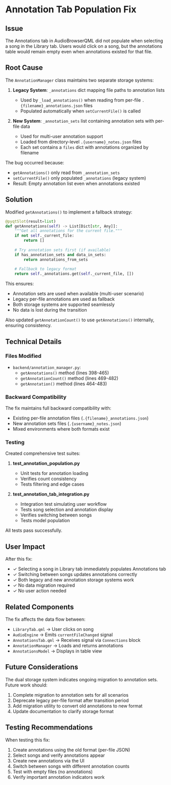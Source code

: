 # Annotation Tab Population Fix

## Issue
The Annotations tab in AudioBrowserQML did not populate when selecting a song in the Library tab. Users would click on a song, but the annotations table would remain empty even when annotations existed for that file.

## Root Cause
The `AnnotationManager` class maintains two separate storage systems:

1. **Legacy System**: `_annotations` dict mapping file paths to annotation lists
   - Used by `_load_annotations()` when reading from per-file `.{filename}_annotations.json` files
   - Populated automatically when `setCurrentFile()` is called

2. **New System**: `_annotation_sets` list containing annotation sets with per-file data
   - Used for multi-user annotation support
   - Loaded from directory-level `.{username}_notes.json` files
   - Each set contains a `files` dict with annotations organized by filename

The bug occurred because:
- `getAnnotations()` only read from `_annotation_sets`
- `setCurrentFile()` only populated `_annotations` (legacy system)
- Result: Empty annotation list even when annotations existed

## Solution
Modified `getAnnotations()` to implement a fallback strategy:

```python
@pyqtSlot(result=list)
def getAnnotations(self) -> List[Dict[str, Any]]:
    """Get all annotations for the current file."""
    if not self._current_file:
        return []
    
    # Try annotation sets first (if available)
    if has_annotation_sets and data_in_sets:
        return annotations_from_sets
    
    # Fallback to legacy format
    return self._annotations.get(self._current_file, [])
```

This ensures:
- Annotation sets are used when available (multi-user scenario)
- Legacy per-file annotations are used as fallback
- Both storage systems are supported seamlessly
- No data is lost during the transition

Also updated `getAnnotationCount()` to use `getAnnotations()` internally, ensuring consistency.

## Technical Details

### Files Modified
- `backend/annotation_manager.py`:
  - `getAnnotations()` method (lines 398-465)
  - `getAnnotationCount()` method (lines 469-482)
  - `getAnnotation()` method (lines 464-483)

### Backward Compatibility
The fix maintains full backward compatibility with:
- Existing per-file annotation files (`.{filename}_annotations.json`)
- New annotation sets files (`.{username}_notes.json`)
- Mixed environments where both formats exist

### Testing
Created comprehensive test suites:

1. **test_annotation_population.py**
   - Unit tests for annotation loading
   - Verifies count consistency
   - Tests filtering and edge cases

2. **test_annotation_tab_integration.py**
   - Integration test simulating user workflow
   - Tests song selection and annotation display
   - Verifies switching between songs
   - Tests model population

All tests pass successfully.

## User Impact
After this fix:
- ✓ Selecting a song in Library tab immediately populates Annotations tab
- ✓ Switching between songs updates annotations correctly
- ✓ Both legacy and new annotation storage systems work
- ✓ No data migration required
- ✓ No user action needed

## Related Components
The fix affects the data flow between:
- `LibraryTab.qml` → User clicks on song
- `AudioEngine` → Emits `currentFileChanged` signal
- `AnnotationsTab.qml` → Receives signal via `Connections` block
- `AnnotationManager` → Loads and returns annotations
- `AnnotationsModel` → Displays in table view

## Future Considerations
The dual storage system indicates ongoing migration to annotation sets. Future work should:
1. Complete migration to annotation sets for all scenarios
2. Deprecate legacy per-file format after transition period
3. Add migration utility to convert old annotations to new format
4. Update documentation to clarify storage format

## Testing Recommendations
When testing this fix:
1. Create annotations using the old format (per-file JSON)
2. Select songs and verify annotations appear
3. Create new annotations via the UI
4. Switch between songs with different annotation counts
5. Test with empty files (no annotations)
6. Verify important annotation indicators work
